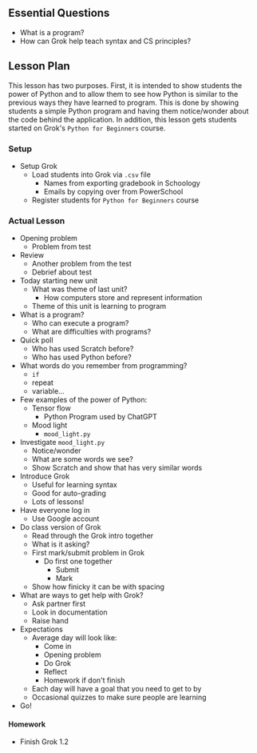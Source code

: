 ## Essential Questions

- What is a program?
- How can Grok help teach syntax and CS principles?

## Lesson Plan

This lesson has two purposes. First, it is intended to show students the power
of Python and to allow them to see how Python is similar to the previous ways
they have learned to program. This is done by showing students a simple Python
program and having them notice/wonder about the code behind the application.
In addition, this lesson gets students started on Grok's `Python for Beginners`
course.

### Setup

- Setup Grok
    - Load students into Grok via `.csv` file
        - Names from exporting gradebook in Schoology
        - Emails by copying over from PowerSchool
    - Register students for `Python for Beginners` course

### Actual Lesson

- Opening problem
    - Problem from test
- Review
    - Another problem from the test
    - Debrief about test
- Today starting new unit
    - What was theme of last unit?
        - How computers store and represent information
    - Theme of this unit is learning to program
- What is a program?
    - Who can execute a program?
    - What are difficulties with programs?
- Quick poll
    - Who has used Scratch before?
    - Who has used Python before?
- What words do you remember from programming?
    - `if`
    - repeat
    - variable...
- Few examples of the power of Python:
    - Tensor flow
        - Python Program used by ChatGPT
    - Mood light
        - `mood_light.py`
- Investigate `mood_light.py`
    - Notice/wonder
    - What are some words we see?
    - Show Scratch and show that has very similar words
- Introduce Grok
    - Useful for learning syntax
    - Good for auto-grading
    - Lots of lessons!
- Have everyone log in
    - Use Google account
- Do class version of Grok
    - Read through the Grok intro together
    - What is it asking?
    - First mark/submit problem in Grok
        - Do first one together
            - Submit
            - Mark
    - Show how finicky it can be with spacing
- What are ways to get help with Grok?
    - Ask partner first
    - Look in documentation
    - Raise hand
- Expectations
    - Average day will look like:
        - Come in  
        - Opening problem
        - Do Grok
        - Reflect
        - Homework if don't finish
    - Each day will have a goal that you need to get to by
    - Occasional quizzes to make sure people are learning
- Go!

#### Homework

- Finish Grok 1.2
